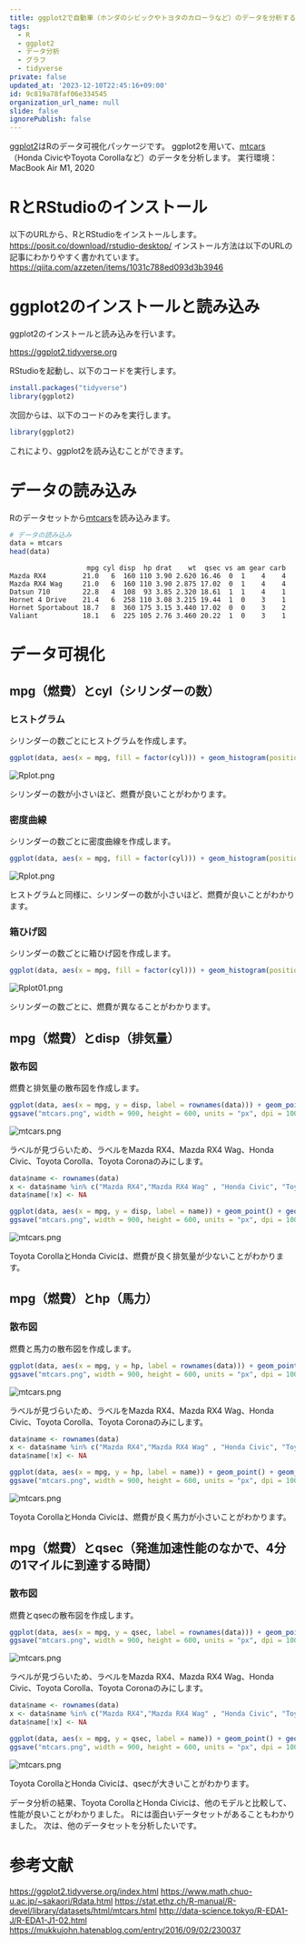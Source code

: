```yaml
---
title: ggplot2で自動車（ホンダのシビックやトヨタのカローラなど）のデータを分析する
tags:
  - R
  - ggplot2
  - データ分析
  - グラフ
  - tidyverse
private: false
updated_at: '2023-12-10T22:45:16+09:00'
id: 9c819a78faf06e334545
organization_url_name: null
slide: false
ignorePublish: false
---
```

[ggplot2](https://ggplot2.tidyverse.org)はRのデータ可視化パッケージです。
ggplot2を用いて、[mtcars](https://stat.ethz.ch/R-manual/R-devel/library/datasets/html/mtcars.html)（Honda CivicやToyota Corollaなど）のデータを分析します。
実行環境：MacBook Air M1, 2020

# RとRStudioのインストール
以下のURLから、RとRStudioをインストールします。
https://posit.co/download/rstudio-desktop/
インストール方法は以下のURLの記事にわかりやすく書かれています。
https://qiita.com/azzeten/items/1031c788ed093d3b3946

# ggplot2のインストールと読み込み
ggplot2のインストールと読み込みを行います。

https://ggplot2.tidyverse.org

RStudioを起動し、以下のコードを実行します。
```R
install.packages("tidyverse")
library(ggplot2)
```
次回からは、以下のコードのみを実行します。
```R
library(ggplot2)
```
これにより、ggplot2を読み込むことができます。

# データの読み込み
Rのデータセットから[mtcars](https://stat.ethz.ch/R-manual/R-devel/library/datasets/html/mtcars.html)を読み込みます。
```R
# データの読み込み
data = mtcars
head(data)
```
```
                   mpg cyl disp  hp drat    wt  qsec vs am gear carb
Mazda RX4         21.0   6  160 110 3.90 2.620 16.46  0  1    4    4
Mazda RX4 Wag     21.0   6  160 110 3.90 2.875 17.02  0  1    4    4
Datsun 710        22.8   4  108  93 3.85 2.320 18.61  1  1    4    1
Hornet 4 Drive    21.4   6  258 110 3.08 3.215 19.44  1  0    3    1
Hornet Sportabout 18.7   8  360 175 3.15 3.440 17.02  0  0    3    2
Valiant           18.1   6  225 105 2.76 3.460 20.22  1  0    3    1
```

# データ可視化
## mpg（燃費）とcyl（シリンダーの数）
### ヒストグラム
シリンダーの数ごとにヒストグラムを作成します。
```R
ggplot(data, aes(x = mpg, fill = factor(cyl))) + geom_histogram(position = "identity", alpha = 0.5, bins = 10)
```
![Rplot.png](https://qiita-image-store.s3.ap-northeast-1.amazonaws.com/0/3569835/f1afeba4-d1ad-0e71-9e41-3c0bf0be89f8.png)

シリンダーの数が小さいほど、燃費が良いことがわかります。

### 密度曲線
シリンダーの数ごとに密度曲線を作成します。
```R
ggplot(data, aes(x = mpg, fill = factor(cyl))) + geom_histogram(position = "identity", alpha = 0.5, bins = 10)
```
![Rplot.png](https://qiita-image-store.s3.ap-northeast-1.amazonaws.com/0/3569835/dd19fb72-e7c0-0876-6e17-e70e5d974af8.png)

ヒストグラムと同様に、シリンダーの数が小さいほど、燃費が良いことがわかります。

### 箱ひげ図
シリンダーの数ごとに箱ひげ図を作成します。
```R
ggplot(data, aes(x = mpg, fill = factor(cyl))) + geom_histogram(position = "identity", alpha = 0.5, bins = 10)
```
![Rplot01.png](https://qiita-image-store.s3.ap-northeast-1.amazonaws.com/0/3569835/bd6c7c4b-706c-1e54-f79a-8e1637142bb3.png)

シリンダーの数ごとに、燃費が異なることがわかります。

## mpg（燃費）とdisp（排気量）
### 散布図
燃費と排気量の散布図を作成します。
```R
ggplot(data, aes(x = mpg, y = disp, label = rownames(data))) + geom_point() + geom_label() + scale_x_continuous(limits = c(10, 35))
ggsave("mtcars.png", width = 900, height = 600, units = "px", dpi = 100)
```
![mtcars.png](https://qiita-image-store.s3.ap-northeast-1.amazonaws.com/0/3569835/7dd569d5-6e4c-4a0d-a552-b2fc61a0617b.png)

ラベルが見づらいため、ラベルをMazda RX4、Mazda RX4 Wag、Honda Civic、Toyota Corolla、Toyota Coronaのみにします。
```R
data$name <- rownames(data)
x <- data$name %in% c("Mazda RX4","Mazda RX4 Wag" , "Honda Civic", "Toyota Corolla", "Toyota Corona")
data$name[!x] <- NA

ggplot(data, aes(x = mpg, y = disp, label = name)) + geom_point() + geom_label() + scale_x_continuous(limits = c(10, 35))
ggsave("mtcars.png", width = 900, height = 600, units = "px", dpi = 100)
```
![mtcars.png](https://qiita-image-store.s3.ap-northeast-1.amazonaws.com/0/3569835/a72ef5c3-aab7-788c-0431-a76c5850d1df.png)

Toyota CorollaとHonda Civicは、燃費が良く排気量が少ないことがわかります。

## mpg（燃費）とhp（馬力）
### 散布図
燃費と馬力の散布図を作成します。
```R
ggplot(data, aes(x = mpg, y = hp, label = rownames(data))) + geom_point() + geom_label() + scale_x_continuous(limits = c(10, 35))
ggsave("mtcars.png", width = 900, height = 600, units = "px", dpi = 100)
```
![mtcars.png](https://qiita-image-store.s3.ap-northeast-1.amazonaws.com/0/3569835/b53f8cf0-1b6a-f29a-860b-808c70475ddb.png)

ラベルが見づらいため、ラベルをMazda RX4、Mazda RX4 Wag、Honda Civic、Toyota Corolla、Toyota Coronaのみにします。
```R
data$name <- rownames(data)
x <- data$name %in% c("Mazda RX4","Mazda RX4 Wag" , "Honda Civic", "Toyota Corolla", "Toyota Corona")
data$name[!x] <- NA

ggplot(data, aes(x = mpg, y = hp, label = name)) + geom_point() + geom_label() + scale_x_continuous(limits = c(10, 35))
ggsave("mtcars.png", width = 900, height = 600, units = "px", dpi = 100)
```
![mtcars.png](https://qiita-image-store.s3.ap-northeast-1.amazonaws.com/0/3569835/e827a52e-84ff-1fae-bba1-af45043df9cc.png)

Toyota CorollaとHonda Civicは、燃費が良く馬力が小さいことがわかります。

## mpg（燃費）とqsec（発進加速性能のなかで、4分の1マイルに到達する時間）
### 散布図
燃費とqsecの散布図を作成します。
```R
ggplot(data, aes(x = mpg, y = qsec, label = rownames(data))) + geom_point() + geom_label() + scale_x_continuous(limits = c(10, 35))
ggsave("mtcars.png", width = 900, height = 600, units = "px", dpi = 100)
```
![mtcars.png](https://qiita-image-store.s3.ap-northeast-1.amazonaws.com/0/3569835/136d57fc-e5ad-35b5-270d-7718fe9769e6.png)

ラベルが見づらいため、ラベルをMazda RX4、Mazda RX4 Wag、Honda Civic、Toyota Corolla、Toyota Coronaのみにします。
```R
data$name <- rownames(data)
x <- data$name %in% c("Mazda RX4","Mazda RX4 Wag" , "Honda Civic", "Toyota Corolla", "Toyota Corona")
data$name[!x] <- NA

ggplot(data, aes(x = mpg, y = qsec, label = name)) + geom_point() + geom_label() + scale_x_continuous(limits = c(10, 35))
ggsave("mtcars.png", width = 900, height = 600, units = "px", dpi = 100)
```
![mtcars.png](https://qiita-image-store.s3.ap-northeast-1.amazonaws.com/0/3569835/803d302b-8337-64ea-7006-316c42666f0b.png)

Toyota CorollaとHonda Civicは、qsecが大きいことがわかります。

データ分析の結果、Toyota CorollaとHonda Civicは、他のモデルと比較して、性能が良いことがわかりました。
Rには面白いデータセットがあることもわかりました。
次は、他のデータセットを分析したいです。

# 参考文献
https://ggplot2.tidyverse.org/index.html
https://www.math.chuo-u.ac.jp/~sakaori/Rdata.html
https://stat.ethz.ch/R-manual/R-devel/library/datasets/html/mtcars.html
http://data-science.tokyo/R-EDA1-J/R-EDA1-J1-02.html
https://mukkujohn.hatenablog.com/entry/2016/09/02/230037

